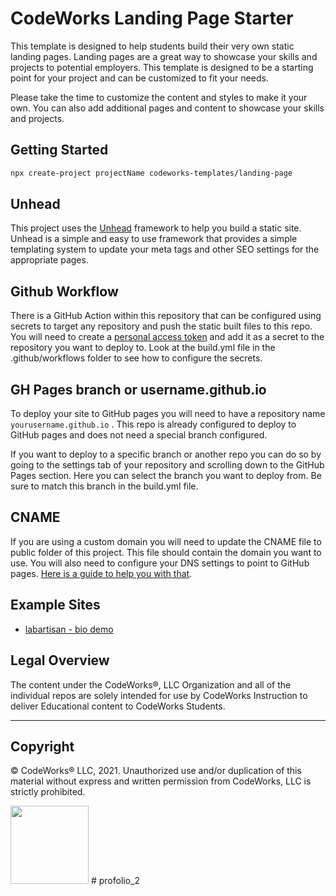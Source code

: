 CodeWorks Landing Page Starter
==============================

This template is designed to help students build their very own static landing pages. Landing pages are a great way to showcase your skills and projects to potential employers. This template is designed to be a starting point for your project and can be customized to fit your needs. 

Please take the time to customize the content and styles to make it your own. You can also add additional pages and content to showcase your skills and projects.

## Getting Started

```bash
npx create-project projectName codeworks-templates/landing-page
```



## Unhead

This project uses the [Unhead](https://unhead.unjs.io/) framework to help you build a static site. Unhead is a simple and easy to use framework that provides a simple templating system to update your meta tags and other SEO settings for the appropriate pages.

## Github Workflow

There is a GitHub Action within this repository that can be configured using secrets to target any repository and push the static built files to this repo. You will need to create a [personal access token](https://docs.github.com/en/authentication/keeping-your-account-and-data-secure/creating-a-personal-access-token) and add it as a secret to the repository you want to deploy to. Look at the build.yml file in the .github/workflows folder to see how to configure the secrets.

## GH Pages branch or username.github.io

To deploy your site to GitHub pages you will need to have a repository name `yourusername.github.io` . This repo is already configured to deploy to GitHub pages and does not need a special branch configured.

If you want to deploy to a specific branch or another repo you can do so by going to the settings tab of your repository and scrolling down to the GitHub Pages section. Here you can select the branch you want to deploy from. Be sure to match this branch in the build.yml file.

## CNAME

If you are using a custom domain you will need to update the CNAME file to public folder of this project. This file should contain the domain you want to use. You will also need to configure your DNS settings to point to GitHub pages. [Here is a guide to help you with that](https://docs.github.com/en/pages/configuring-a-custom-domain-for-your-github-pages-site/managing-a-custom-domain-for-your-github-pages-site).


## Example Sites
- [labartisan - bio demo](https://labartisan.net/pixian/bio-demo/#)


## Legal Overview

The content under the CodeWorks®, LLC Organization and all of the individual repos are solely intended for use by CodeWorks Instruction to deliver Educational content to CodeWorks Students.

---

## Copyright

© CodeWorks® LLC, 2021. Unauthorized use and/or duplication of this material without express and written permission from CodeWorks, LLC is strictly prohibited.

<img src="https://bcw.blob.core.windows.net/public/img/7815839041305055" width="125">
# profolio_2
